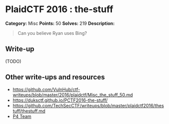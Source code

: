 # PlaidCTF 2016 : the-stuff

**Category:** Misc
**Points:** 50
**Solves:** 219
**Description:**

> Can you believe Ryan uses Bing?

## Write-up

(TODO)

## Other write-ups and resources

* <https://github.com/VulnHub/ctf-writeups/blob/master/2016/plaidctf/Misc_the_stuff_50.md>
* <https://duksctf.github.io/PCTF2016-the-stuff/>
* https://github.com/TechSecCTF/writeups/blob/master/plaidctf2016/thestuff/thestuff.md
* [P4 Team](https://github.com/p4-team/ctf/tree/master/2016-04-15-plaid-ctf/misc_the_stuff)

